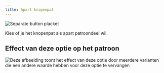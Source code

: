 ```yaml
---
title: Apart knopenpat
---
```


![Separate button placket](seperatebuttonplacket.svg)

Kies of je het knopenpat als apart patroondeel wil.

## Effect van deze optie op het patroon

![Deze afbeelding toont het effect van deze optie door meerdere varianten die een andere waarde hebben voor deze optie te vervangen](simone_seperatebuttonplacket_sample.svg "Effect van deze optie op het patroon")
